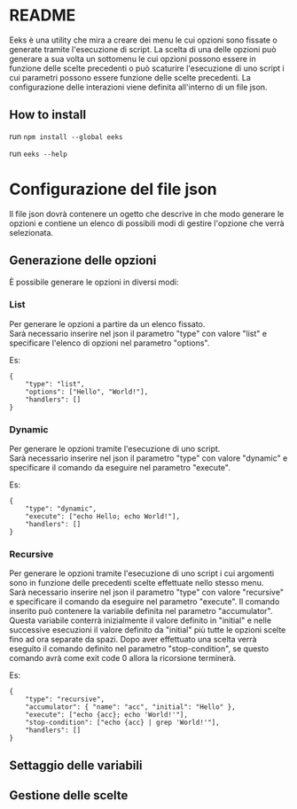 # README

Eeks è una utility che mira a creare dei menu le cui opzioni sono fissate o generate tramite l'esecuzione di script. La scelta di una delle opzioni può generare a sua volta un sottomenu le cui opzioni possono essere in funzione delle scelte precedenti o può scaturire l'esecuzione di uno script i cui parametri possono essere funzione delle scelte precedenti.
La configurazione delle interazioni viene definita all'interno di un file json.

## How to install

run `npm install --global eeks`

run `eeks --help`

# Configurazione del file json

Il file json dovrà contenere un ogetto che descrive in che modo generare le opzioni e contiene un elenco di possibili modi di gestire l'opzione che verrà selezionata.

## Generazione delle opzioni

È possibile generare le opzioni in diversi modi:

### List

Per generare le opzioni a partire da un elenco fissato.  
Sarà necessario inserire nel json il parametro "type" con valore "list" e specificare l'elenco di opzioni nel parametro "options".

Es:
```
{
	"type": "list",
	"options": ["Hello", "World!"],
	"handlers": []
}
```


### Dynamic

Per generare le opzioni tramite l'esecuzione di uno script.  
Sarà necessario inserire nel json il parametro "type" con valore "dynamic" e specificare il comando da eseguire nel parametro "execute".

Es:
```
{
	"type": "dynamic",
	"execute": ["echo Hello; echo World!"],
	"handlers": []
}
```
### Recursive

Per generare le opzioni tramite l'esecuzione di uno script i cui argomenti sono in funzione delle precedenti scelte effettuate nello stesso menu.  
Sarà necessario inserire nel json il parametro "type" con valore "recursive" e specificare il comando da eseguire nel parametro "execute". Il comando inserito può contenere la variabile definita nel parametro "accumulator". Questa variabile conterrà inizialmente il valore definito in "initial" e nelle successive esecuzioni il valore definito da "initial" più tutte le opzioni scelte fino ad ora separate da spazi. 
Dopo aver effettuato una scelta verrà eseguito il comando definito nel parametro "stop-condition", se questo comando avrà come exit code 0 allora la ricorsione terminerà.

Es:
```
{
	"type": "recursive",
	"accumulator": { "name": "acc", "initial": "Hello" },
	"execute": ["echo {acc}; echo 'World!'"],
	"stop-condition": ["echo {acc} | grep 'World!'"],
	"handlers": []
}
```

## Settaggio delle variabili



## Gestione delle scelte